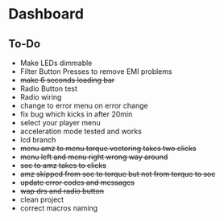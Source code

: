 Dashboard
=========

To-Do
-----------

- Make LEDs dimmable
- Filter Button Presses to remove EMI problems
- ~~make 6 seconds loading bar~~
- Radio Button test
- Radio wiring 
- change to error menu on error change
- fix bug which kicks in after 20min 
- select your player menu
- acceleration mode tested and works
- lcd branch
- ~~menu amz to menu torque vectoring takes two clicks~~
- ~~menu left and menu right wrong way around~~
- ~~soc to amz takes to clicks~~
- ~~amz skipped from soc to torque but not from torque to soc~~
- ~~update error codes and messages~~
- ~~wap drs and radio button~~
- clean project
- correct macros naming